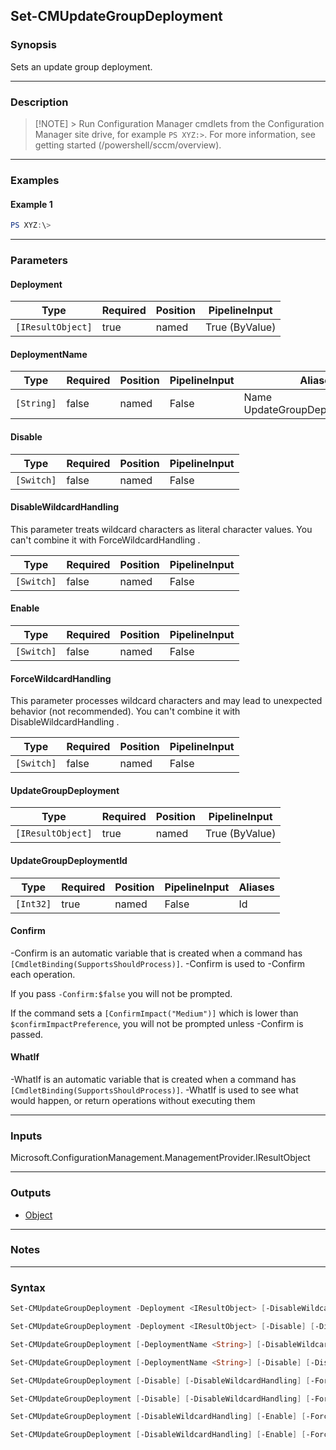 Set-CMUpdateGroupDeployment
---------------------------




### Synopsis
Sets an update group deployment.



---


### Description

> [!NOTE] > Run Configuration Manager cmdlets from the Configuration Manager site drive, for example `PS XYZ:>`. For more information, see getting started (/powershell/sccm/overview).



---


### Examples
#### Example 1
```PowerShell
PS XYZ:\>
```



---


### Parameters
#### **Deployment**








|Type             |Required|Position|PipelineInput |
|-----------------|--------|--------|--------------|
|`[IResultObject]`|true    |named   |True (ByValue)|



#### **DeploymentName**








|Type      |Required|Position|PipelineInput|Aliases                           |
|----------|--------|--------|-------------|----------------------------------|
|`[String]`|false   |named   |False        |Name<br/>UpdateGroupDeploymentName|



#### **Disable**








|Type      |Required|Position|PipelineInput|
|----------|--------|--------|-------------|
|`[Switch]`|false   |named   |False        |



#### **DisableWildcardHandling**

This parameter treats wildcard characters as literal character values. You can't combine it with ForceWildcardHandling .






|Type      |Required|Position|PipelineInput|
|----------|--------|--------|-------------|
|`[Switch]`|false   |named   |False        |



#### **Enable**








|Type      |Required|Position|PipelineInput|
|----------|--------|--------|-------------|
|`[Switch]`|false   |named   |False        |



#### **ForceWildcardHandling**

This parameter processes wildcard characters and may lead to unexpected behavior (not recommended). You can't combine it with DisableWildcardHandling .






|Type      |Required|Position|PipelineInput|
|----------|--------|--------|-------------|
|`[Switch]`|false   |named   |False        |



#### **UpdateGroupDeployment**








|Type             |Required|Position|PipelineInput |
|-----------------|--------|--------|--------------|
|`[IResultObject]`|true    |named   |True (ByValue)|



#### **UpdateGroupDeploymentId**








|Type     |Required|Position|PipelineInput|Aliases|
|---------|--------|--------|-------------|-------|
|`[Int32]`|true    |named   |False        |Id     |



#### **Confirm**
-Confirm is an automatic variable that is created when a command has ```[CmdletBinding(SupportsShouldProcess)]```.
-Confirm is used to -Confirm each operation.

If you pass ```-Confirm:$false``` you will not be prompted.


If the command sets a ```[ConfirmImpact("Medium")]``` which is lower than ```$confirmImpactPreference```, you will not be prompted unless -Confirm is passed.

#### **WhatIf**
-WhatIf is an automatic variable that is created when a command has ```[CmdletBinding(SupportsShouldProcess)]```.
-WhatIf is used to see what would happen, or return operations without executing them


---


### Inputs
Microsoft.ConfigurationManagement.ManagementProvider.IResultObject





---


### Outputs
* [Object](https://learn.microsoft.com/en-us/dotnet/api/System.Object)






---


### Notes




---


### Syntax
```PowerShell
Set-CMUpdateGroupDeployment -Deployment <IResultObject> [-DisableWildcardHandling] [-Enable] [-ForceWildcardHandling] [-Confirm] [-WhatIf] [<CommonParameters>]
```
```PowerShell
Set-CMUpdateGroupDeployment -Deployment <IResultObject> [-Disable] [-DisableWildcardHandling] [-ForceWildcardHandling] [-Confirm] [-WhatIf] [<CommonParameters>]
```
```PowerShell
Set-CMUpdateGroupDeployment [-DeploymentName <String>] [-DisableWildcardHandling] [-Enable] [-ForceWildcardHandling] [-Confirm] [-WhatIf] [<CommonParameters>]
```
```PowerShell
Set-CMUpdateGroupDeployment [-DeploymentName <String>] [-Disable] [-DisableWildcardHandling] [-ForceWildcardHandling] [-Confirm] [-WhatIf] [<CommonParameters>]
```
```PowerShell
Set-CMUpdateGroupDeployment [-Disable] [-DisableWildcardHandling] [-ForceWildcardHandling] -UpdateGroupDeploymentId <Int32> [-Confirm] [-WhatIf] [<CommonParameters>]
```
```PowerShell
Set-CMUpdateGroupDeployment [-Disable] [-DisableWildcardHandling] [-ForceWildcardHandling] -UpdateGroupDeployment <IResultObject> [-Confirm] [-WhatIf] [<CommonParameters>]
```
```PowerShell
Set-CMUpdateGroupDeployment [-DisableWildcardHandling] [-Enable] [-ForceWildcardHandling] -UpdateGroupDeployment <IResultObject> [-Confirm] [-WhatIf] [<CommonParameters>]
```
```PowerShell
Set-CMUpdateGroupDeployment [-DisableWildcardHandling] [-Enable] [-ForceWildcardHandling] -UpdateGroupDeploymentId <Int32> [-Confirm] [-WhatIf] [<CommonParameters>]
```
